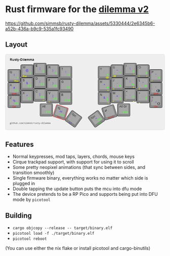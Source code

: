 # Rust firmware for the [dilemma v2](https://github.com/Bastardkb/Dilemma)

https://github.com/simmsb/rusty-dilemma/assets/5330444/2e6345b6-a52b-436a-b9c9-535a1fc93490

## Layout

![Default Layout](layouts/rusty-dilemma.png)

## Features

- Normal keypresses, mod taps, layers, chords, mouse keys
- Cirque trackpad support, with support for using it to scroll
- Some pretty neopixel animations (that sync between sides, and transition smoothly)
- Single firmware binary, everything works no matter which side is plugged in
- Double tapping the update button puts the mcu into dfu mode
- The device pretends to be a RP Pico and supports being put into DFU mode by
  `picotool`

## Building

- `cargo objcopy --release -- target/binary.elf`
- `picotool load -f ./target/binary.elf`
- `picotool reboot`

(You can use either the nix flake or install picotool and cargo-binutils)
